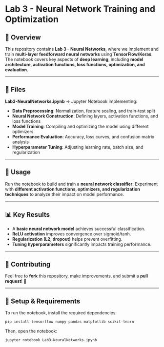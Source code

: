 # Lab 3 - Neural Network Training and Optimization

## 📌 Overview  
This repository contains **Lab 3 - Neural Networks**, where we implement and train **multi-layer feedforward neural networks** using **TensorFlow/Keras**. The notebook covers key aspects of **deep learning**, including **model architecture, activation functions, loss functions, optimization, and evaluation**.

---

## 📂 Files  
**Lab3-NeuralNetworks.ipynb** → Jupyter Notebook implementing:  
- **Data Preprocessing**: Normalization, feature scaling, and train-test split  
- **Neural Network Construction**: Defining layers, activation functions, and loss functions  
- **Model Training**: Compiling and optimizing the model using different optimizers  
- **Performance Evaluation**: Accuracy, loss curves, and confusion matrix analysis  
- **Hyperparameter Tuning**: Adjusting learning rate, batch size, and regularization  

---

## 🚀 Usage  
Run the notebook to build and train a **neural network classifier**. Experiment with **different activation functions, optimizers, and regularization techniques** to analyze their impact on model performance.

---

## 📊 Key Results  
- A **basic neural network model** achieves successful classification.  
- **ReLU activation** improves convergence over sigmoid/tanh.  
- **Regularization (L2, dropout)** helps prevent overfitting.  
- **Tuning hyperparameters** significantly impacts training performance.  

---

## 🤝 Contributing  
Feel free to **fork** this repository, make improvements, and submit a **pull request**! 🚀  

---

## 🔧 Setup & Requirements  
To run the notebook, install the required dependencies:  
```bash
pip install tensorflow numpy pandas matplotlib scikit-learn
```
Then, open the notebook:  
```bash
jupyter notebook Lab3-NeuralNetworks.ipynb
```
